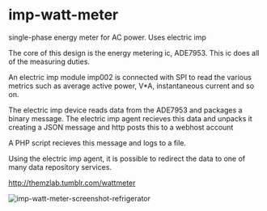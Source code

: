 # imp-watt-meter
single-phase energy meter for AC power.  Uses electric imp

The core of this design is the energy metering ic, ADE7953.  This ic does all of the measuring duties.

An electric imp module imp002 is connected with SPI to read the various metrics such as average active power, V*A, instantaneous current and so on.

The electric imp device reads data from the ADE7953 and packages a binary message.
The electric imp agent recieves this data and unpacks it creating a JSON message and http posts this
to a webhost account

A PHP script recieves this message and logs to a file.

Using the electric imp agent, it is possible to redirect the data to one of many
data repository services.

http://themzlab.tumblr.com/wattmeter

![imp-watt-meter-screenshot-refrigerator](https://cloud.githubusercontent.com/assets/15392670/12759372/5f4b9a68-c9a6-11e5-9635-47214c703a59.jpg)

